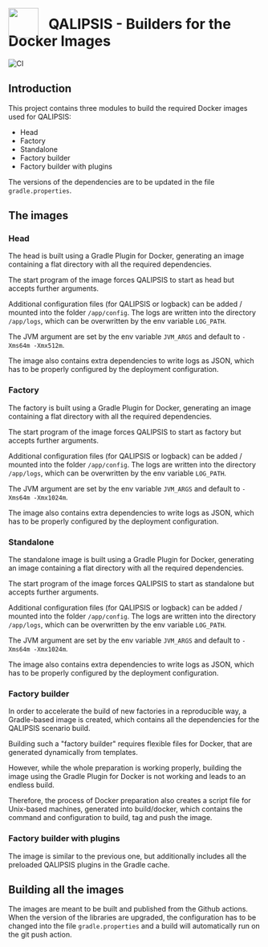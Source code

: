 # <a src="https://qalipsis.io"><img src="http://assets.qalipsis.io/qalipsis-logo.png" style="height:60px;width:60px;position:relative;top:18px;margin-right:20px;"/>QALIPSIS - Builders for the Docker Images</a>

![CI](https://github.com/qalipsis/docker-images/actions/workflows/build-images.yml/badge.svg)

## Introduction

This project contains three modules to build the required Docker images used for QALIPSIS:

- Head
- Factory
- Standalone
- Factory builder
- Factory builder with plugins

The versions of the dependencies are to be updated in the file `gradle.properties`.

## The images

### Head

The head is built using a Gradle Plugin for Docker, generating an image containing
a flat directory with all the required dependencies.

The start program of the image forces QALIPSIS to start as head but accepts further arguments.

Additional configuration files (for QALIPSIS or logback) can be added / mounted into the folder `/app/config`.
The logs are written into the directory `/app/logs`, which can be overwritten by the env variable `LOG_PATH`.

The JVM argument are set by the env variable `JVM_ARGS` and default to `-Xms64m -Xmx512m`.

The image also contains extra dependencies to write logs as JSON, which has to be properly configured by the deployment
configuration.

### Factory

The factory is built using a Gradle Plugin for Docker, generating an image containing
a flat directory with all the required dependencies.

The start program of the image forces QALIPSIS to start as factory but accepts further arguments.

Additional configuration files (for QALIPSIS or logback) can be added / mounted into the folder `/app/config`.
The logs are written into the directory `/app/logs`, which can be overwritten by the env variable `LOG_PATH`.

The JVM argument are set by the env variable `JVM_ARGS` and default to `-Xms64m -Xmx1024m`.

The image also contains extra dependencies to write logs as JSON, which has to be properly configured by the deployment
configuration.

### Standalone

The standalone image is built using a Gradle Plugin for Docker, generating an image containing
a flat directory with all the required dependencies.

The start program of the image forces QALIPSIS to start as standalone but accepts further arguments.

Additional configuration files (for QALIPSIS or logback) can be added / mounted into the folder `/app/config`.
The logs are written into the directory `/app/logs`, which can be overwritten by the env variable `LOG_PATH`.

The JVM argument are set by the env variable `JVM_ARGS` and default to `-Xms64m -Xmx1024m`.

The image also contains extra dependencies to write logs as JSON, which has to be properly configured by the deployment
configuration.

### Factory builder

In order to accelerate the build of new factories in a reproducible way, a Gradle-based image
is created, which contains all the dependencies for the QALIPSIS scenario build.

Building such a "factory builder" requires flexible files for Docker, that are generated dynamically from templates.

However, while the whole preparation is working properly, building the image using the Gradle Plugin for Docker
is not working and leads to an endless build.

Therefore, the process of Docker preparation also creates a script file for Unix-based machines, generated into
build/docker, which contains the command and configuration to build, tag and push the image.

### Factory builder with plugins

The image is similar to the previous one, but additionally includes all the preloaded QALIPSIS plugins in the Gradle
cache.

## Building all the images

The images are meant to be built and published from the Github actions.
When the version of the libraries are upgraded, the configuration has to be changed into the file `gradle.properties`
and a build will automatically run on the git push action.